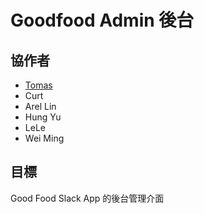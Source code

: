 # Goodfood Admin 後台

## 協作者

* [Tomas](https://github.com/horsekitlin)
* Curt
* Arel Lin
* Hung Yu
* LeLe
* Wei Ming

## 目標

Good Food Slack App 的後台管理介面

